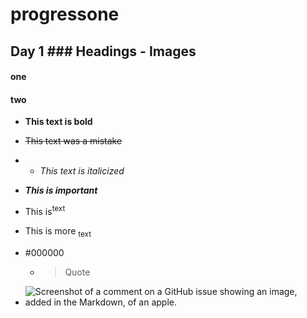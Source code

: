 # progressone
## Day 1  ### Headings - Images
#### one
#### two
- **This text is bold**  
- ~~This text was a mistake~~
- - _This text is italicized_

 - ***This is important***

 - This is<sup>text</sup>

 - This is more <sub>text</sub>

 - #000000

   - >Quote
- ![Screenshot of a comment on a GitHub issue showing an image, added in the Markdown, of an apple.](https://myoctocat.com/assets/images/base-octocat.svg)
